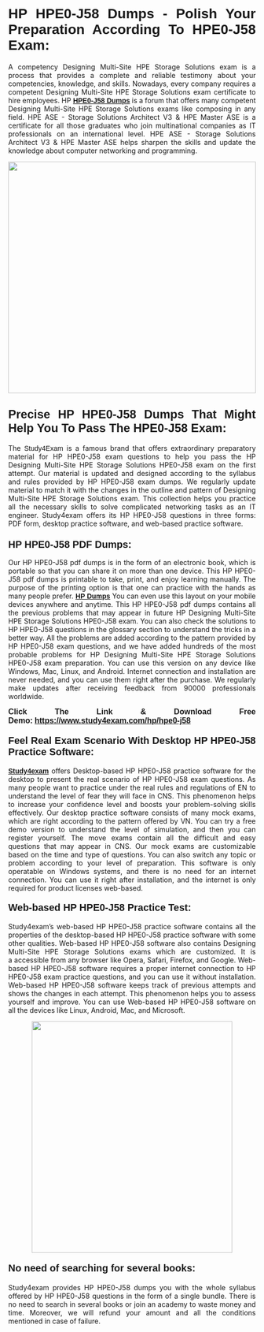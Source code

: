 <h1 style="text-align: justify;"><strong><span style="font-family:Lucida Sans Unicode,Lucida Grande,sans-serif;">HP HPE0-J58 Dumps - Polish Your Preparation According To HPE0-J58 Exam:</span></strong></h1>

<p style="text-align: justify;">A competency Designing Multi-Site HPE Storage Solutions exam is a process that provides a complete and reliable testimony about your competencies, knowledge, and skills. Nowadays, every company requires a competent Designing Multi-Site HPE Storage Solutions exam certificate to hire employees. HP <a href="https://www.study4exam.com/hp/hpe0-j58-valid-dumps"><span style="font-family:Verdana,Geneva,sans-serif;"><strong>HPE0-J58 Dumps</strong></span></a> is a forum that offers many competent Designing Multi-Site HPE Storage Solutions exams like composing in any field. HPE ASE - Storage Solutions Architect V3 & HPE Master ASE is a certificate for all those graduates who join multinational companies as IT professionals on an international level. HPE ASE - Storage Solutions Architect V3 & HPE Master ASE helps sharpen the skills and update the knowledge about computer networking and programming.</p>

<p style="text-align: justify;"><a href="https://www.study4exam.com/hp/hpe0-j58"><img alt="" src="https://www.thequestionanswers.com/wp-content/uploads/2022/06/S4E-Cert-Exams-Questions-Banner.webp" style="width: 100%; height: 470px;" /></a></p>

<h2 style="text-align: justify;"><span style="font-family:Lucida Sans Unicode,Lucida Grande,sans-serif;"><strong><span style="font-size:24px;">Precise HP HPE0-J58 Dumps That Might Help You To Pass The HPE0-J58 Exam:</span></strong></span></h2>

<p style="text-align: justify;">The <span style="font-family:Lucida Sans Unicode,Lucida Grande,sans-serif;">Study4Exam</span> is a famous brand that offers extraordinary preparatory material for HP HPE0-J58 exam questions to help you pass the HP Designing Multi-Site HPE Storage Solutions HPE0-J58 exam on the first attempt. Our material is updated and designed according to the syllabus and rules provided by HP HPE0-J58 exam dumps. We regularly update material to match it with the changes in the outline and pattern of Designing Multi-Site HPE Storage Solutions exam. This collection helps you practice all the necessary skills to solve complicated networking tasks as an IT engineer. Study4exam offers its HP HPE0-J58 questions in three forms: PDF form, desktop practice software, and web-based practice software. </p>

<h3 style="text-align: justify;"><strong><span style="font-size:20px;"><span style="font-family:Lucida Sans Unicode,Lucida Grande,sans-serif;">HP HPE0-J58 PDF Dumps:</span></span></strong></h3>

<p style="text-align: justify;">Our HP HPE0-J58 pdf dumps is in the form of an electronic book, which is portable so that you can share it on more than one device. This HP HPE0-J58 pdf dumps is printable to take, print, and enjoy learning manually. The purpose of the printing option is that one can practice with the hands as many people prefer. <a href="https://www.study4exam.com/hp-exams"><span style="font-family:Lucida Sans Unicode,Lucida Grande,sans-serif;"><strong>HP Dumps</strong></span></a> You can even use this layout on your mobile devices anywhere and anytime. This HP HPE0-J58 pdf dumps contains all the previous problems that may appear in future HP Designing Multi-Site HPE Storage Solutions HPE0-J58 exam. You can also check the solutions to HP HPE0-J58 questions in the glossary section to understand the tricks in a better way. All the problems are added according to the pattern provided by HP HPE0-J58 exam questions, and we have added hundreds of the most probable problems for HP Designing Multi-Site HPE Storage Solutions HPE0-J58 exam preparation. You can use this version on any device like Windows, Mac, Linux, and Android. Internet connection and installation are never needed, and you can use them right after the purchase. We regularly make updates after receiving feedback from 90000 professionals worldwide.</p>

<p style="text-align: justify;"><span style="font-family:Lucida Sans Unicode,Lucida Grande,sans-serif;"><strong><span style="font-size:16px;">Click The Link & Download Free Demo:</span></strong></span> <strong><span style="font-family:Lucida Sans Unicode,Lucida Grande,sans-serif;"><span style="font-size:16px;"><a href="https://www.study4exam.com/hp/hpe0-j58">https://www.study4exam.com/hp/hpe0-j58</a></span></span></strong></p>

<h4 style="text-align: justify;"><strong><span style="font-family:Lucida Sans Unicode,Lucida Grande,sans-serif;"><span style="font-size:20px;">Feel Real Exam Scenario With Desktop HP HPE0-J58 Practice Software:</span></span></strong></h4>

<p style="text-align: justify;"><a href="https://www.study4exam.com/"><span style="font-family:Verdana,Geneva,sans-serif;"><strong>Study4exam</strong></span></a> offers Desktop-based HP HPE0-J58 practice software for the desktop to present the real scenario of HP HPE0-J58 exam questions. As many people want to practice under the real rules and regulations of EN to understand the level of fear they will face in CNS. This phenomenon helps to increase your confidence level and boosts your problem-solving skills effectively. Our desktop practice software consists of many mock exams, which are right according to the pattern offered by VN. You can try a free demo version to understand the level of simulation, and then you can register yourself. The move exams contain all the difficult and easy questions that may appear in CNS. Our mock exams are customizable based on the time and type of questions. You can also switch any topic or problem according to your level of preparation. This software is only operatable on Windows systems, and there is no need for an internet connection. You can use it right after installation, and the internet is only required for product licenses web-based. </p>

<h4 style="text-align: justify;"><span style="font-family:Lucida Sans Unicode,Lucida Grande,sans-serif;"><strong><span style="font-size:20px;">Web-based HP HPE0-J58 Practice Test:</span></strong></span></h4>

<p style="text-align: justify;">Study4exam’s web-based HP HPE0-J58 practice software contains all the properties of the desktop-based HP HPE0-J58 practice software with some other qualities. Web-based HP HPE0-J58 software also contains Designing Multi-Site HPE Storage Solutions exams which are customized. It is a accessible from any browser like Opera, Safari, Firefox, and Google. Web-based HP HPE0-J58 software requires a proper internet connection to HP HPE0-J58 exam practice questions, and you can use it without installation. Web-based HP HPE0-J58 software keeps track of previous attempts and shows the changes in each attempt. This phenomenon helps you to assess yourself and improve. You can use Web-based HP HPE0-J58 software on all the devices like Linux, Android, Mac, and Microsoft.</p>

<p style="text-align: center;"><a href="https://www.study4exam.com/hp/hpe0-j58"><img alt="" src="https://www.thequestionanswers.com/wp-content/uploads/2022/06/S4E-Cert-Exams-Questions-Discount-Banner.webp" style="width: 90%; height: 470px;" /></a></p>

<h4 style="text-align: justify;"><span style="font-family:Lucida Sans Unicode,Lucida Grande,sans-serif;"><strong><span style="font-size:20px;">No need of searching for several books:</span></strong></span></h4>

<p style="text-align: justify;">Study4exam provides HP HPE0-J58 dumps you with the whole syllabus offered by HP HPE0-J58 questions in the form of a single bundle. There is no need to search in several books or join an academy to waste money and time. Moreover, we will refund your amount and all the conditions mentioned in case of failure.</p>

